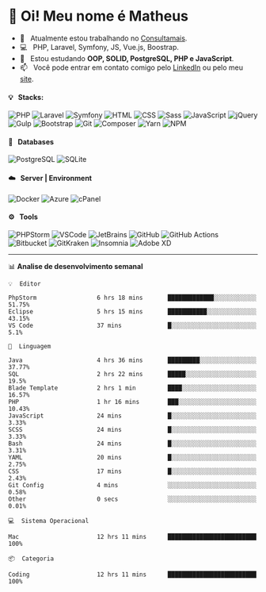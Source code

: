 # 👋 Oi! Meu nome é Matheus

- 🔭 &nbsp; Atualmente estou trabalhando no [Consultamais](https://consultamais.com.br/).
- 💻 &nbsp; PHP, Laravel, Symfony, JS, Vue.js, Boostrap.
- 🌱 &nbsp; Estou estudando **OOP, SOLID, PostgreSQL, PHP e JavaScript**.
- 📫 &nbsp; Você pode entrar em contato comigo pelo [LinkedIn](https://www.linkedin.com/in/matheuscamargoxavier/) ou pelo meu [site](https://matheuscamargo.co).

#### 💡 &nbsp; Stacks:
![PHP](https://img.shields.io/badge/-PHP-777BB4?&logo=php&logoColor=FFFFFF)
![Laravel](https://img.shields.io/badge/-Laravel-FF2D20?&logo=laravel&logoColor=FFFFFF)
![Symfony](https://img.shields.io/badge/-Symfony-000000?&logo=symfony&logoColor=FFFFFF)
![HTML](https://img.shields.io/badge/-HTML-E34F26?&logo=html5&logoColor=FFFFFF)
![CSS](https://img.shields.io/badge/-CSS-1572B6?&logo=css3&logoColor=FFFFFF)
![Sass](https://img.shields.io/badge/-Sass-CC6699?&logo=sass&logoColor=FFFFFF)
![JavaScript](https://img.shields.io/badge/-JavaScript-F7DF1E?&logo=javascript&logoColor=FFFFFF)
![jQuery](https://img.shields.io/badge/-jQuery-0769AD?&logo=jquery&logoColor=FFFFFF)
![Gulp](https://img.shields.io/badge/-Gulp-CF4647?&logo=gulp&logoColor=FFFFFF)
![Bootstrap](https://img.shields.io/badge/-Bootstrap-7952B3?&logo=bootstrap&logoColor=FFFFFF)
![Git](https://img.shields.io/badge/-Git-F05032?&logo=git&logoColor=FFFFFF)
![Composer](https://img.shields.io/badge/-Composer-885630?&logo=composer&logoColor=FFFFFF)
![Yarn](https://img.shields.io/badge/-Yarn-2C8EBB?&logo=yarn&logoColor=FFFFFF)
![NPM](https://img.shields.io/badge/-npm-CB3837?&logo=npm&logoColor=FFFFFF)

#### 💾 &nbsp; Databases
![PostgreSQL](https://img.shields.io/badge/-PostgreSQL-336791?&logo=PostgreSQL&logoColor=FFFFFF)
![SQLite](https://img.shields.io/badge/-SQLite-003B57?&logo=SQLite&logoColor=FFFFFF)

#### ☁️ &nbsp; Server | Environment
![Docker](https://img.shields.io/badge/-Docker-2496ED?&logo=docker&logoColor=FFFFFF)
![Azure](https://img.shields.io/badge/-Azure-0089D6?&logo=microsoft%20azure&logoColor=FFFFFF)
![cPanel](https://img.shields.io/badge/-cPanel-FF6C2C?&logo=cpanel&logoColor=FFFFFF)

#### ⚙️ &nbsp; Tools
![PHPStorm](https://img.shields.io/badge/-PHPStorm-000000?&logo=PHPStorm&logoColor=FFFFFF)
![VSCode](https://img.shields.io/badge/-VSCode-007ACC?&logo=Visual%20Studio%20Code&logoColor=FFFFFF) 
![JetBrains](https://img.shields.io/badge/-JetBrains-000000?&logo=jetbrains&logoColor=FFFFFF) 
![GitHub](https://img.shields.io/badge/-GitHub-181717?&logo=github&logoColor=FFFFFF) 
![GitHub Actions](https://img.shields.io/badge/-GitHub%20Actions-181717?&logo=GitHub%20Actions&logoColor=FFFFFF) 
![Bitbucket](https://img.shields.io/badge/-Bitbucket-0052CC?&logo=bitbucket&logoColor=FFFFFF)
![GitKraken](https://img.shields.io/badge/-GitKraken-179287?&logo=GitKraken&logoColor=FFFFFF)
![Insomnia](https://img.shields.io/badge/-Insomnia-5849BE?&logo=Insomnia&logoColor=FFFFFF)
![Adobe XD](https://img.shields.io/badge/-Adobe%20XD-FF61F6?&logo=adobe%20xd&logoColor=FFFFFF) 
_______

📊  **Analise de desenvolvimento semanal**
```text
💡  Editor

PhpStorm                 6 hrs 18 mins       █████████████░░░░░░░░░░░░     51.75%
Eclipse                  5 hrs 15 mins       ███████████░░░░░░░░░░░░░░     43.15%
VS Code                  37 mins             █░░░░░░░░░░░░░░░░░░░░░░░░       5.1%
```
```text
💬  Linguagem

Java                     4 hrs 36 mins       █████████░░░░░░░░░░░░░░░░     37.77%
SQL                      2 hrs 22 mins       █████░░░░░░░░░░░░░░░░░░░░      19.5%
Blade Template           2 hrs 1 min         ████░░░░░░░░░░░░░░░░░░░░░     16.57%
PHP                      1 hr 16 mins        ███░░░░░░░░░░░░░░░░░░░░░░     10.43%
JavaScript               24 mins             █░░░░░░░░░░░░░░░░░░░░░░░░      3.33%
SCSS                     24 mins             █░░░░░░░░░░░░░░░░░░░░░░░░      3.33%
Bash                     24 mins             █░░░░░░░░░░░░░░░░░░░░░░░░      3.31%
YAML                     20 mins             █░░░░░░░░░░░░░░░░░░░░░░░░      2.75%
CSS                      17 mins             █░░░░░░░░░░░░░░░░░░░░░░░░      2.43%
Git Config               4 mins              ░░░░░░░░░░░░░░░░░░░░░░░░░      0.58%
Other                    0 secs              ░░░░░░░░░░░░░░░░░░░░░░░░░      0.01%
```
```text
💻  Sistema Operacional

Mac                      12 hrs 11 mins      █████████████████████████       100%
```
```text
📦  Categoria

Coding                   12 hrs 11 mins      █████████████████████████       100%
```
